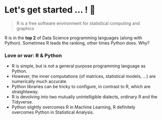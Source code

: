 # Let's get started ... ! 🙈

> R is a free software environment for statistical computing and graphics

R is in the **top 2** of Data Science programming languages (along with Python). Sometimes R leads the ranking, other times Python does. Why?

### Love or war: R & Python

- R is simple, but is not a general purpose programming language as Python.
- However, the inner computations (of matrices, statistical models, ...) are numerically much accurate.
- Python libraries can be tricky to configure, in contrast to R, which are straightaway.
- R is devolving into two mutually unintelligible dialects, ordinary R and the Tidyverse.
- Python slightly overcomes R in Machine Learning, R definitely overcomes Python in Statistical Analysis.
